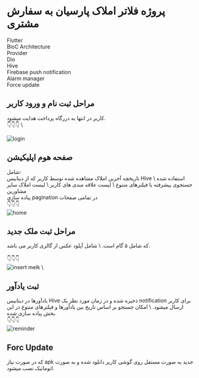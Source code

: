 # پروژه فلاتر املاک پارسیان به سفارش مشتری
Flutter \
BloC Architecture \
Provider \
Dio \
Hive \
Firebase push notification \
Alarm manager \
Force update 
## مراحل ثبت نام و ورود کاربر
کاربر در انتها به دررگاه پرداخت هدایت میشود. 
\
👇👇👇 \

![login](https://user-images.githubusercontent.com/85625209/230611207-b965da1a-fe7f-4eca-aaeb-bbc67ee45919.gif)

## صفحه هوم اپلیکیشن 
شامل: 
\
تاریخچه آخرین املاک مشاهده شده توسط کاربر که از دیتابیس Hive استفاده شده
\ 
جستجوی پیشرفته با فیلترهای متنوع
\ 
لیست علاقه مندی های کاربر
\ 
لیست املاک سایر مشاورین
\
پیاده سازی pagination در تمامی صفحات
\
👇👇👇 \
![home](https://user-images.githubusercontent.com/85625209/230611880-bbaf4f4b-7fe0-40c1-af90-e29d2d23d6f6.gif)

## مراحل ثبت ملک جدید 
که شامل ۵ گام است.
\ 
شامل آپلود عکس از گالری کاربر می باشد.  
\
👇👇👇 \
![insert melk](https://user-images.githubusercontent.com/85625209/230612337-a937cf7a-6f87-45d7-8c75-63ab40b6c095.gif)
 \ 
 ## ثبت یادآور 
 یادآورها در دیتابیس Hive ذخیره شده و در زمان مورد نظر یک notification برای کاربر ارسال میشود.
 \ 
 امکان جستجو بر اساس تاریخ بین یادآورها و فیلترهای متنوع در این بخش پیاده سازی شده.
 \
👇👇👇 \
![reminder](https://user-images.githubusercontent.com/85625209/230612825-0bd5f25c-c04c-4320-be05-c82949d9f883.gif)

## Forc Update 
که در صورت نیاز apk جدید به صورت مستقل روی گوشی کاربر دانلود شده و به صورت اتوماتیک نصب میشود. 
